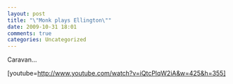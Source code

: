 ```yaml
---
layout: post
title: "\"Monk plays Ellington\""
date: 2009-10-31 18:01
comments: true
categories: Uncategorized
---
```

Caravan...

[youtube=http://www.youtube.com/watch?v=iQtcPlqW2iA&w=425&h=355]
